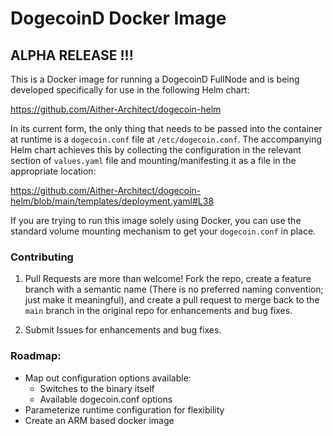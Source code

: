 # DogecoinD Docker Image

## ALPHA RELEASE !!!
This is a Docker image for running a DogecoinD FullNode and is being developed specifically for use in the following Helm chart:

https://github.com/Aither-Architect/dogecoin-helm

In its current form, the only thing that needs to be passed into the container at runtime is a `dogecoin.conf` file at `/etc/dogecoin.conf`. The accompanying Helm chart achieves this by collecting the configuration in the relevant section of `values.yaml` file and mounting/manifesting it as a file in the appropriate location:

https://github.com/Aither-Architect/dogecoin-helm/blob/main/templates/deployment.yaml#L38

If you are trying to run this image solely using Docker, you can use the standard volume mounting mechanism to get your `dogecoin.conf` in place.

### Contributing
1. Pull Requests are more than welcome! Fork the repo, create a feature branch with a semantic name (There is no preferred naming convention; just make it meaningful), and create a pull request to merge back to the `main` branch in the original repo for enhancements and bug fixes. 

2. Submit Issues for enhancements and bug fixes.


### Roadmap:
- Map out configuration options available:
  - Switches to the binary itself
  - Available dogecoin.conf options
- Parameterize runtime configuration for flexibility
- Create an ARM based docker image